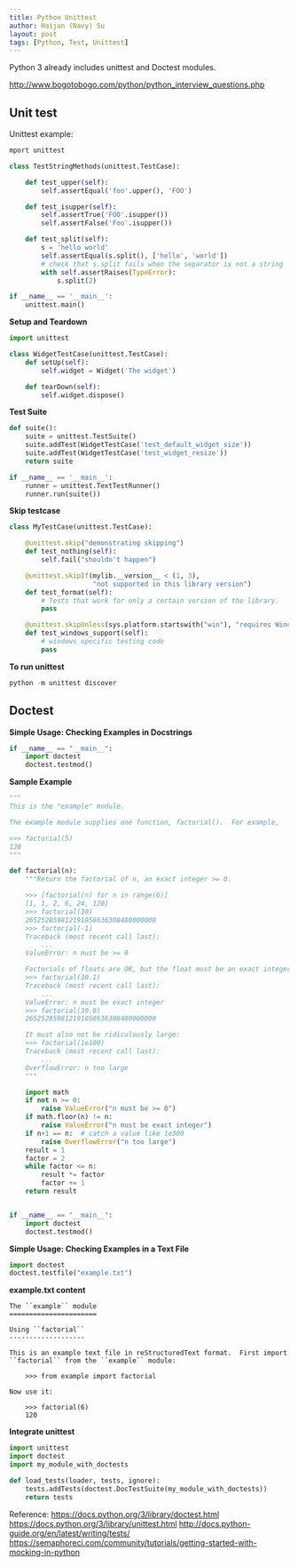 ```yaml
---
title: Python Unittest
author: Haijun (Navy) Su
layout: post
tags: [Python, Test, Unittest]
---
```


Python 3 already includes unittest and Doctest modules.

<http://www.bogotobogo.com/python/python_interview_questions.php>
## Unit test
Unittest example:
```python
mport unittest

class TestStringMethods(unittest.TestCase):

    def test_upper(self):
        self.assertEqual('foo'.upper(), 'FOO')

    def test_isupper(self):
        self.assertTrue('FOO'.isupper())
        self.assertFalse('Foo'.isupper())

    def test_split(self):
        s = 'hello world'
        self.assertEqual(s.split(), ['hello', 'world'])
        # check that s.split fails when the separator is not a string
        with self.assertRaises(TypeError):
            s.split(2)

if __name__ == '__main__':
    unittest.main()
```

**Setup and Teardown**
```python
import unittest

class WidgetTestCase(unittest.TestCase):
    def setUp(self):
        self.widget = Widget('The widget')

    def tearDown(self):
        self.widget.dispose()
```

**Test Suite**
```python
def suite():
    suite = unittest.TestSuite()
    suite.addTest(WidgetTestCase('test_default_widget_size'))
    suite.addTest(WidgetTestCase('test_widget_resize'))
    return suite

if __name__ == '__main__':
    runner = unittest.TextTestRunner()
    runner.run(suite())
```

**Skip testcase**
```python
class MyTestCase(unittest.TestCase):

    @unittest.skip("demonstrating skipping")
    def test_nothing(self):
        self.fail("shouldn't happen")

    @unittest.skipIf(mylib.__version__ < (1, 3),
                     "not supported in this library version")
    def test_format(self):
        # Tests that work for only a certain version of the library.
        pass

    @unittest.skipUnless(sys.platform.startswith("win"), "requires Windows")
    def test_windows_support(self):
        # windows specific testing code
        pass
```

**To run unittest**
```python
python -m unittest discover
```

## Doctest
**Simple Usage: Checking Examples in Docstrings**
```python
if __name__ == "__main__":
    import doctest
    doctest.testmod()
```

**Sample Example**
```python
"""
This is the "example" module.

The example module supplies one function, factorial().  For example,

>>> factorial(5)
120
"""

def factorial(n):
    """Return the factorial of n, an exact integer >= 0.

    >>> [factorial(n) for n in range(6)]
    [1, 1, 2, 6, 24, 120]
    >>> factorial(30)
    265252859812191058636308480000000
    >>> factorial(-1)
    Traceback (most recent call last):
        ...
    ValueError: n must be >= 0

    Factorials of floats are OK, but the float must be an exact integer:
    >>> factorial(30.1)
    Traceback (most recent call last):
        ...
    ValueError: n must be exact integer
    >>> factorial(30.0)
    265252859812191058636308480000000

    It must also not be ridiculously large:
    >>> factorial(1e100)
    Traceback (most recent call last):
        ...
    OverflowError: n too large
    """

    import math
    if not n >= 0:
        raise ValueError("n must be >= 0")
    if math.floor(n) != n:
        raise ValueError("n must be exact integer")
    if n+1 == n:  # catch a value like 1e300
        raise OverflowError("n too large")
    result = 1
    factor = 2
    while factor <= n:
        result *= factor
        factor += 1
    return result


if __name__ == "__main__":
    import doctest
    doctest.testmod()
```
**Simple Usage: Checking Examples in a Text File**
```python
import doctest
doctest.testfile("example.txt")
```

**example.txt content**
```
The ``example`` module
======================

Using ``factorial``
-------------------

This is an example text file in reStructuredText format.  First import
``factorial`` from the ``example`` module:

    >>> from example import factorial

Now use it:

    >>> factorial(6)
    120
```

**Integrate unittest**
```python
import unittest
import doctest
import my_module_with_doctests

def load_tests(loader, tests, ignore):
    tests.addTests(doctest.DocTestSuite(my_module_with_doctests))
    return tests
```

Reference:
<https://docs.python.org/3/library/doctest.html>
<https://docs.python.org/3/library/unittest.html>
<http://docs.python-guide.org/en/latest/writing/tests/>
<https://semaphoreci.com/community/tutorials/getting-started-with-mocking-in-python>
